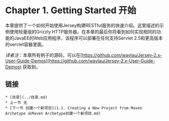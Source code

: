 Chapter 1. Getting Started 开始
========================

本章提供了一个如何开始使用Jersey构建RESTful服务的快速介绍。这里描述的示例使用轻量级的Grizzly HTTP服务器。在本章的最后你将看到如何实现相同的功能的JavaEE的Web应用程序，该程序可以部署在任何支持Servlet 2.5和更高版本的servlet容器里面。

*译者注*：本章所有例子的源码，可以在[https://github.com/waylau/Jersey-2.x-User-Guide-Demos](https://github.com/waylau/Jersey-2.x-User-Guide-Demos) 获取到。

## 链接
	* [目录](../目录.md)
	* 上一节 无
	* [下一节 创建一个新项目](1.1. Creating a New Project from Maven Archetype 从Maven Archetype创建一个新项目.md)
